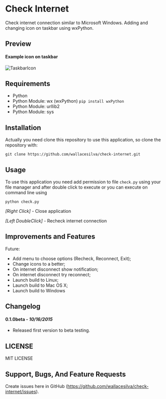 # Check Internet

Check internet connection similar to Microsoft Windows. Adding and changing icon on taskbar using wxPython.

## Preview

#### Example icon on taskbar
![TaskbarIcon](/check-internet-connection-preview.png "Check Internet Connection - TaskbarIcon")

## Requirements

* Python
* Python Module: wx (wxPython) `pip install wxPython`
* Python Module: urllib2
* Python Module: sys

## Installation

Actually you need clone this repository to use this application, so clone the repository with:

```
git clone https://github.com/wallacesilva/check-internet.git
```

## Usage

To use this application you need add permission to file ```check.py``` using your file manager and after double click to execute or you can execute on command line using

```
python check.py
```

*[Right Click]* - Close application

*[Left DoubleClick]* - Recheck internet connection

## Improvements and Features

Future:
* Add menu to choose options (Recheck, Reconnect, Exit);
* Change icons to a better;
* On internet disconnect show notification;
* On internet disconnect try reconnect;
* Launch build to Linux;
* Launch build to Mac OS X;
* Launch build to Windows

## Changelog

#### 0.1.0beta - *10/16/2015*

- Released first version to beta testing.

## LICENSE

MIT LICENSE

## Support, Bugs, And Feature Requests

Create issues here in GitHub (https://github.com/wallacesilva/check-internet/issues).
